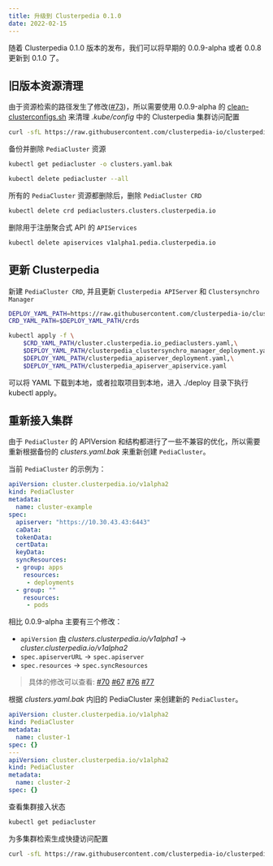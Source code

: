 ```yaml
---
title: 升级到 Clusterpedia 0.1.0
date: 2022-02-15
---
```

随着 Clusterpedia 0.1.0 版本的发布，我们可以将早期的 0.0.9-alpha 或者 0.0.8 更新到 0.1.0 了。

## 旧版本资源清理
由于资源检索的路径发生了修改([#73](https://github.com/clusterpedia-io/clusterpedia/pull/73))，所以需要使用 0.0.9-alpha 的 [clean-clusterconfigs.sh](https://github.com/clusterpedia-io/clusterpedia/blob/v0.0.9-alpha/hack/clean-clusterconfigs.sh) 来清理 *.kube/config* 中的 Clusterpedia 集群访问配置
```bash
curl -sfL https://raw.githubusercontent.com/clusterpedia-io/clusterpedia/v0.0.9-alpha/hack/clean-clusterconfigs.sh | sh -
```

备份并删除 `PediaCluster` 资源
```bash
kubectl get pediacluster -o clusters.yaml.bak

kubectl delete pediacluster --all
```

所有的 `PediaCluster` 资源都删除后，删除 `PediaCluster CRD`
```bash
kubectl delete crd pediaclusters.clusters.clusterpedia.io
```

删除用于注册聚合式 API 的 `APIServices`
```bash
kubectl delete apiservices v1alpha1.pedia.clusterpedia.io
```

## 更新 Clusterpedia
新建 `PediaCluster CRD`, 并且更新 `Clusterpedia APIServer` 和 `Clustersynchro Manager`
```bash
DEPLOY_YAML_PATH=https://raw.githubusercontent.com/clusterpedia-io/clusterpedia/v0.1.0/deploy
CRD_YAML_PATH=$DEPLOY_YAML_PATH/crds

kubectl apply -f \
    $CRD_YAML_PATH/cluster.clusterpedia.io_pediaclusters.yaml,\
    $DEPLOY_YAML_PATH/clusterpedia_clustersynchro_manager_deployment.yaml,\
    $DEPLOY_YAML_PATH/clusterpedia_apiserver_deployment.yaml,\
    $DEPLOY_YAML_PATH/clusterpedia_apiserver_apiservice.yaml
```
可以将 YAML 下载到本地，或者拉取项目到本地，进入 ./deploy 目录下执行 kubectl apply。

## 重新接入集群
由于 `PediaCluster` 的 APIVersion 和结构都进行了一些不兼容的优化，所以需要重新根据备份的 *clusters.yaml.bak* 来重新创建 `PediaCluster`。

当前 `PediaCluster` 的示例为：
```yaml
apiVersion: cluster.clusterpedia.io/v1alpha2
kind: PediaCluster
metadata:
  name: cluster-example
spec:
  apiserver: "https://10.30.43.43:6443"
  caData:
  tokenData:
  certData:
  keyData:
  syncResources:
  - group: apps
    resources:
     - deployments
  - group: ""
    resources:
     - pods
```
相比 0.0.9-alpha 主要有三个修改：
* `apiVersion` 由 *clusters.clusterpedia.io/v1alpha1* -> *cluster.clusterpedia.io/v1alpha2*
* `spec.apiserverURL` -> `spec.apiserver`
* `spec.resources` -> `spec.syncResources`

> 具体的修改可以查看: [#70](https://github.com/clusterpedia-io/clusterpedia/pull/70)
> [#67](https://github.com/clusterpedia-io/clusterpedia/pull/67)
> [#76](https://github.com/clusterpedia-io/clusterpedia/pull/76)
> [#77](https://github.com/clusterpedia-io/clusterpedia/pull/77)

根据 *clusters.yaml.bak* 内旧的 PediaCluster 来创建新的 `PediaCluster`。
```yaml
apiVersion: cluster.clusterpedia.io/v1alpha2
kind: PediaCluster
metadata:
  name: cluster-1
spec: {}
---
apiVersion: cluster.clusterpedia.io/v1alpha2
kind: PediaCluster
metadata:
  name: cluster-2
spec: {}
```

查看集群接入状态
```bash
kubectl get pediacluster
```

为多集群检索生成快捷访问配置
```bash
curl -sfL https://raw.githubusercontent.com/clusterpedia-io/clusterpedia/v0.1.0/hack/gen-clusterconfigs.sh | sh -
```

